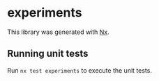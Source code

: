 # experiments

This library was generated with [Nx](https://nx.dev).

## Running unit tests

Run `nx test experiments` to execute the unit tests.
